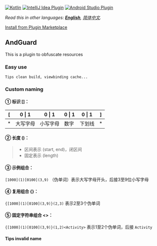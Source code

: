 [![Kotlin](https://img.shields.io/badge/%20language-Kotlin-blueviolet.svg)](https://kotlinlang.org/)
[![IntelliJ Idea Plugin](https://img.shields.io/badge/plugin-IntelliJ%20%20Idea-blue.svg)](https://plugins.jetbrains.com/)
[![Android Studio Plugin](https://img.shields.io/badge/plugin-AndroidStudio-green.svg)](https://plugins.jetbrains.com/)

*Read this in other languages: **[English](README.md)**, [简体中文](README.zh.md).*

[Install from Plugin Marketplace](https://plugins.jetbrains.com/)

## AndGuard

This is a plugin to obfuscate resources

### Easy use

    Tips clean build, viewbinding cache...

### Custom naming

#### ① 标识 []：

| [ | 0 \| 1 | 0 \| 1 | 0 \| 1 | 0 \| 1 | ] |
|---|--------|--------|--------|--------|---|
| * | 大写字母   | 小写字母   | 数字     | 下划线    | * |

#### ② 长度 ()：

> - 区间表示 (start, end)，闭区间
> - 固定表示 (length)

#### ③ 示例组合：

`[1000](1)[0100](3,9)` （伪单词）表示大写字母开头，后接3至9位小写字母

#### ④ 复用组合 {}：

`{[1000](1)[0100](3,9)}(2,3)` 表示2至3个伪单词

#### ⑤ 固定字符串组合 <>：

`{[1000](1)[0100](3,9)}(1,2)<Activity>` 表示1至2个伪单词，后接 `Activity`

#### Tips invalid name